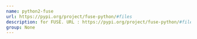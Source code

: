 ```yaml
---
name: python2-fuse
url: https://pypi.org/project/fuse-python/#files
description: for FUSE. URL : https://pypi.org/project/fuse-python/#files Groups : None
group: None
---
```

